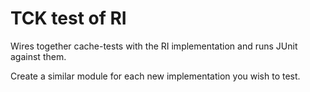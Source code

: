 # TCK test of RI

Wires together cache-tests with the RI implementation and runs JUnit against them.

Create a similar module for each new implementation you wish to test.

